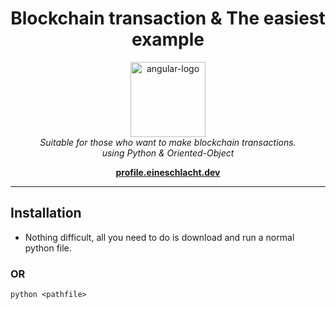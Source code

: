 <h1 align="center">Blockchain transaction & The easiest example</h1>

<p align="center">
  <img src="https://miro.medium.com/max/3150/1*edHEjIkFn5YuPODO7wKOYw.png" alt="angular-logo" width="120px" height="120px"/>
  <br>
  <i>Suitable for those who want to make blockchain transactions.
    <br> using Python & Oriented-Object</i>
  <br>
</p>

<p align="center">
  <a href="https://profile.eineschacht.dev/"><strong>profile.eineschlacht.dev</strong></a>
  <br>
</p>

<hr>

## Installation
- Nothing difficult, all you need to do is download and run a normal python file.
### OR
```
python <pathfile> 
```
